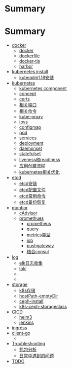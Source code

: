 # Summary
# Summary
* [docker]()
  * [docker](chapters/docker/docker.md)
  * [dockerfile](chapters/docker/dockerfile.md)
  * [docker-tls](chapters/docker/dockertls.md)
  * [harbor](chapters/docker/harbor.md)
* [ kubernetes install]()  
  * [kubeadm1.18安装](chapters/install/kubeadm1.18.md)
* [ kubernetes]()
  * [kubernetes component](chapters/kubernetes/component.md)
  * [concept](chapters/kubernetes/concept.md)
  * [certs](chapters/kubernetes/certs.md)
  * [相关端口](chapters/kubernetes/port.md)
  * [相关命令](chapters/kubernetes/command.md)
  * [kube-proxy](chapters/kubernetes/kube-proxy.md)
  * [ipvs](chapters/kubernetes/ipvs.md)
  * [configmap](chapters/kubernetes/configmap.md)
  * [pod](chapters/kubernetes/pod.md)
  * [services](chapters/kubernetes/services.md)
  * [deployment](chapters/kubernetes/deployment.md)
  * [daemonset](chapters/kubernetes/daemonset.md)
  * [statefulset](chapters/kubernetes/statefulset.md)
  * [liveness和readiness](chapters/kubernetes/probe.md)
  * [应用创建流程](chapters/kubernetes/app-create-process.md)
  * [kubernetes相关优化](chapters/kubernetes/optimize.md)
* [etcd]()
  * [etcd安装](chapters/etcd/etcd-install.md)
  * [etcd配置文件](chapters/etcd/etcd-configure-file.md)
  * [etcd常用命令](chapters/etcd/etcd-cmd.md)
  * [etcd备份恢复](chapters/etcd/etcd-backup-recover.md)
* [montior]()
  * [cAdvisor](chapters/monitor/cAdvisor.md)
  * [promethues]()
    * [prometheus](chapters/monitor/prometheus/prometheus.md)
    * [query](chapters/monitor/prometheus/query.md)
    * [metrics类型](chapters/monitor/prometheus/metrics.md)
    * [job](chapters/monitor/prometheus/job.md)
    * [pushgateway](chapters/monitor/prometheus/pushgateway.md)
    * [结合consul](chapters/monitor/prometheus/consul.md)
* [log]()
  * [elk日志收集](chapters/log/elk.md)
  * [loki](chapters/log/loki.md)
  * []()
  * []()
* [storage]()
  * [k8s存储](chapters/storage/k8s-storage.md)
  * [hostPath-emptyDir](chapters/storage/hostPath-emptyDir.md)
  * [ceph-install](chapters/storage/ceph-install.md)
  * [k8s-ceph-storageclass](chapters/storage/k8s-ceph-storageclass.md)
* [CICD]()
  * [helm3](chapters/CICD/helm.md)
  * [jenkins](chapters/CICD/jenkins.md)
* [ingress]()
* [client-go]()
  * []()
* [Troubleshooting]()
  * [抓包分析](chapters/Troubleshooting/caught-analysis.md)
  * [日常中遇到的问题](chapters/Troubleshooting/kubernetes.md)
* [TODO](chapters/4.md)